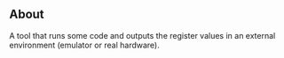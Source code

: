 ## About

A tool that runs some code and outputs the register values
in an external environment (emulator or real hardware).


